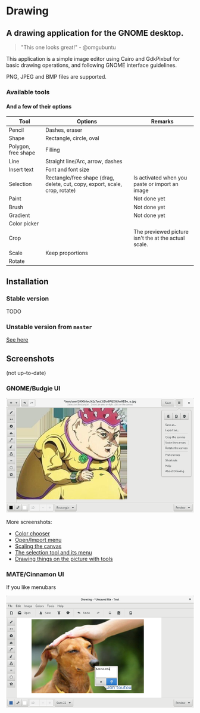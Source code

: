 # Drawing

## A drawing application for the GNOME desktop.

>"This one looks great!" - @omgubuntu

This application is a simple image editor using Cairo and GdkPixbuf for basic drawing operations, and following GNOME interface guidelines.

PNG, JPEG and BMP files are supported.

### Available tools

#### And a few of their options

| Tool      | Options   | Remarks   |
|-----------|-----------|-----------|
|Pencil     |Dashes, eraser |       |
|Shape      |Rectangle, circle, oval | |
|Polygon, free shape |Filling |     |
|Line       |Straight line/Arc, arrow, dashes | |
|Insert text |Font and font size |  |
|Selection  |Rectangle/free shape (drag, delete, cut, copy, export, scale, crop, rotate) |Is activated when you paste or import an image |
|Paint      |           |Not done yet |
|Brush      |           |Not done yet |
|Gradient   |           |Not done yet |
|Color picker |         |           |
|Crop       |           |The previewed picture isn't the at the actual scale. |
|Scale      |Keep proportions |     |
|Rotate     |           |           |

## Installation

### Stable version

TODO

### Unstable version from `master`

[See here](./INSTALL_FROM_SOURCE.md)

## Screenshots

(not up-to-date)

### GNOME/Budgie UI

![GNOME/Budgie UI](./data/screenshots/gnome_screenshot_menu.png)

More screenshots:

- [Color chooser](./data/screenshots/gnome_screenshot_colors.png)
- [Open/Import menu](./data/screenshots/gnome_screenshot_open.png)
- [Scaling the canvas](./data/screenshots/gnome_screenshot_scale.png)
- [The selection tool and its menu](./data/screenshots/gnome_screenshot_selection.png)
- [Drawing things on the picture with tools](./data/screenshots/gnome_screenshot_tools.png)

### MATE/Cinnamon UI

If you like menubars

![MATE/Cinnamon UI](./data/screenshots/mate_screenshot_text.png)
